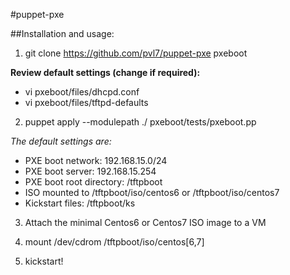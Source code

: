 #puppet-pxe

##Installation and usage:

1) git clone https://github.com/pvl7/puppet-pxe pxeboot

**Review default settings (change if required):**
* vi pxeboot/files/dhcpd.conf
* vi pxeboot/files/tftpd-defaults

2) puppet apply --modulepath ./ pxeboot/tests/pxeboot.pp

*The default settings are:*
* PXE boot network: 192.168.15.0/24
* PXE boot server: 192.168.15.254
* PXE boot root directory: /tftpboot
* ISO mounted to /tftpboot/iso/centos6 or /tftpboot/iso/centos7
* Kickstart files: /tftpboot/ks

3) Attach the minimal Centos6 or Centos7 ISO image to a VM

4) mount /dev/cdrom /tftpboot/iso/centos[6,7]

5) kickstart!
